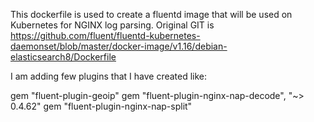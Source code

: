 This dockerfile is used to create a fluentd image that will be used on Kubernetes for NGINX log parsing.
Original GIT is https://github.com/fluent/fluentd-kubernetes-daemonset/blob/master/docker-image/v1.16/debian-elasticsearch8/Dockerfile

I am adding few plugins that I have created like:

gem "fluent-plugin-geoip"
gem "fluent-plugin-nginx-nap-decode", "~> 0.4.62"
gem "fluent-plugin-nginx-nap-split" 
